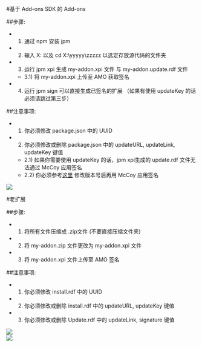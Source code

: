 #基于 Add-ons SDK 的 Add-ons

##步骤:
- 1) 通过 npm 安装 jpm
- 2) 输入 X: 以及 cd X:\yyyyy\zzzzz 以选定存放源代码的文件夹
- 3) 运行 jpm xpi 生成 my-addon.xpi 文件 与 my-addon.update.rdf 文件
  - 3.1) 将 my-addon.xpi 上传至 AMO 获取签名
- 4) 运行 jpm sign 可以直接生成已签名的扩展 （如果有使用 updateKey 的话必须请跳过第三步）

##注意事项:
- 1) 你必须修改 package.json 中的 UUID
- 2) 你必须修改或删除 package.json 中的 updateURL, updateLink, updateKey 键值
  - 2.1) 如果你需要使用 updateKey 的话，jpm xpi生成的 update.rdf 文件无法通过 McCoy 应用签名
  - 2.2) 你必须参考<a href="https://raw.githubusercontent.com/jc3213/Misc/master/Update/soWatch_mk2.rdf">这里</a> 修改版本号后再用 McCoy 应用签名

<img src="http://i66.tinypic.com/ml5abm.png"></br>

#老扩展

##步骤:
- 1) 将所有文件压缩成 .zip文件 (不要直接压缩文件夹)
- 2) 将 my-addon.zip 文件更改为 my-addon.xpi 文件
- 3) 将 my-addon.xpi 文件上传至 AMO 签名

##注意事项:
- 1) 你必须修改 install.rdf 中的 UUID
- 2) 你必须修改或删除 install.rdf 中的 updateURL, updateKey 键值
- 3) 你必须修改或删除 Update.rdf 中的 updateLink, signature 键值

<img src="http://i68.tinypic.com/29zzcpv.png"></br>
<img src="http://i67.tinypic.com/6944dl.png"></br>
